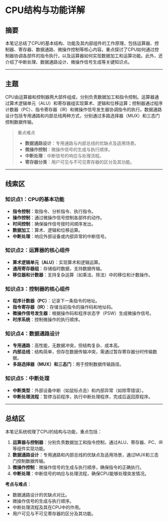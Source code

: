 # CPU结构与功能详解

## 摘要

本笔记总结了CPU的基本结构、功能及其内部组件的工作原理，包括运算器、控制器、寄存器、数据通路、微操作控制等核心内容。重点探讨了CPU如何通过控制器协调各部件的指令执行，以及运算器如何实现数据加工和运算功能。此外，还介绍了中断处理、数据通路设计、微操作信号生成等关键知识点。

---

## 主题

CPU由运算器和控制器两大部件组成，分别负责数据加工和指令控制。运算器通过算术逻辑单元（ALU）和寄存器组实现算术、逻辑和位移运算；控制器通过程序计数器（PC）、指令寄存器（IR）和微操作信号发生器协调指令的执行。数据通路设计包括专用通路和内部总线两种方式，分别通过多路选择器（MUX）和三态门控制数据传输。

> 重点难点
>
> - **数据通路设计**：专用通路与内部总线的优缺点及适用场景。
> - **微操作控制**：微操作信号的生成与执行顺序。
> - **中断处理**：中断信号的响应与处理流程。
> - **寄存器分类**：用户可见与不可见寄存器的区分及其功能。

---

## 线索区

### 知识点1：CPU的基本功能
- **指令控制**：取指令、分析指令、执行指令。
- **操作控制**：通过微操作信号控制各部件的动作。
- **时间控制**：确保操作信号按时间顺序发出。
- **数据加工**：算术、逻辑和位移运算。
- **中断处理**：响应外部设备或内部异常的中断信号。

### 知识点2：运算器的核心组件
- **算术逻辑单元（ALU）**：实现算术和逻辑运算。
- **通用寄存器组**：存储临时数据，支持数据传输。
- **移位器和计数器**：支持复杂运算（如乘法、除法）中的移位和计数操作。

### 知识点3：控制器的核心组件
- **程序计数器（PC）**：记录下一条指令的地址。
- **指令寄存器（IR）**：存储当前指令的操作码和地址码。
- **微操作信号发生器**：根据操作码和程序状态字（PSW）生成微操作信号。
- **时序系统**：控制微操作的执行顺序。

### 知识点4：数据通路设计
- **专用通路**：高性能，无数据冲突，但结构复杂、成本高。
- **内部总线**：结构简单，但存在数据传输冲突，需通过暂存寄存器分时传输数据。
- **多路选择器（MUX）和三态门**：用于控制数据传输路径。

### 知识点5：中断处理
- **中断类型**：外部设备中断（如鼠标点击）和内部异常（如除零错误）。
- **中断处理流程**：暂停当前程序，执行中断处理程序，完成后返回原程序。

---

## 总结区

本笔记系统梳理了CPU的结构与功能，重点包括：
1. **运算器与控制器**：分别负责数据加工和指令控制，通过ALU、寄存器、PC、IR等组件实现功能。
2. **数据通路设计**：专用通路和内部总线的优缺点及适用场景，通过MUX和三态门控制数据传输。
3. **微操作控制**：微操作信号的生成与执行顺序，确保指令的正确执行。
4. **中断处理**：中断信号的响应与处理流程，确保CPU能够处理突发情况。

**考点与难点**：
- 数据通路设计的优缺点对比。
- 微操作信号的生成与执行顺序。
- 中断处理流程及其在CPU中的作用。
- 用户可见与不可见寄存器的区分及其功能。